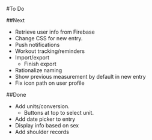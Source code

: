 #To Do

##Next

* Retrieve user info from Firebase
* Change CSS for new entry.
* Push notifications
* Workout tracking/reminders
* Import/export
  * Finish export
* Rationalize naming
* Show previous measurement by default in new entry
* Fix icon path on user profile

##Done

* Add units/conversion.
  * Buttons at top to select unit.
* Add date picker to entry
* Display info based on sex
* Add shoulder records